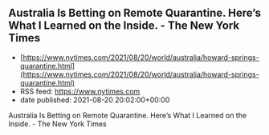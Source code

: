## Australia Is Betting on Remote Quarantine. Here’s What I Learned on the Inside. - The New York Times
 - [https://www.nytimes.com/2021/08/20/world/australia/howard-springs-quarantine.html](https://www.nytimes.com/2021/08/20/world/australia/howard-springs-quarantine.html)
 - RSS feed: https://www.nytimes.com
 - date published: 2021-08-20 20:02:00+00:00

Australia Is Betting on Remote Quarantine. Here’s What I Learned on the Inside. - The New York Times

